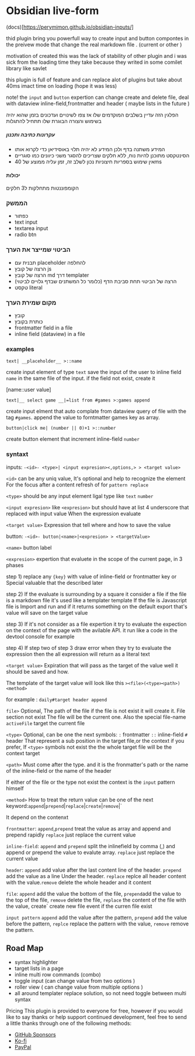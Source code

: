 # Obsidian live-form 

(docs)[https://perymimon.github.io/obsidian-inputs/]

thid plugin bring you powerfull way to create input and button compontes in the preivew mode that change the real markdown file . (current or other )

motivation of created this was the lack of stability of other plugin and i was sick from the loading time they take because they writed in some comilet library like savlet

this plugin is full of feature and can replace alot of plugins but take about 40ms imact time on loading (hope it was less)

note! the `input` and `button` expertion can change create and delete file, deal with dataview inline-field,frontmatter and header ( maybe lists in the future )

הפלגין הזה עדיין בשלבים המוקדמים שלו אז צפו לשינויים ועדכונים בזמן שהוא יהיה בשימוש והצורה הבוגרת שלו תתחיל להתגלות

##### עקרונות כתיבה ותכנון

- המידע משתנה בדף ולכן המידע לא יהיה תלוי באוסידיאן כדי לקרוא אותו
- הסינטקסט מתוכנן להיות נוח, ללא חלקים שצריכים להסגר משני כיוונים כמו סוגריים
- אין שימוש בספריות חיצוניות נכון לשלב זה, זמן עליה ממוצע של 40ms

#### יכולות

הקומפוננטות מתחלקות ל3 חלקים

### הממשק

- כפתור
- text input
- textarea input
- radio btn

### הביטוי שמייצר את הערך

* תבנית עם placeholder להחלפה
* הרצה של קובץ js
* הרצה של קובץ md דרך templater
* הרצה של הביטוי תחת סביבת הדף (כלומר כל המשתנים שבדף גלויים לביטוי)
* טקסט literal

### מקום שמירת הערך

- קובץ
- כותרת בקובץ
- frontmatter field in a file
- inline field (dataview) in a file

### examples

`text| __placeholder__ >::name`

create input element of type `text` save the input of the user to inline field `name` in the same file of the input. if the field not exist, create it

[name::user value]

`text|__ select game __|=list from #games >:games append`

create input elment that auto complate from dataview query of file with the tag `#games`. append the value to forntmatter games key as array.

`button|click me| (number || 0)+1 >::number`

create button element that increment inline-field `number`

### syntaxt

inputs: `-<id>- <type>| <input expresion><,options,> > <target value>`

`<id>` can be any uniq value,  It's optional and help to recognize the element For the focus after a content refresh of for `pattern replace`

`<type>` should be any input element ligal type like `text` `number`

`<input expresion>` like `<expresion>` but should have at list 4 underscore that replaced with input value When the expression evaluate

`<target value>` Expression that tell where and how to save the value

button: `-<id>- button|<name>|<expresion> > <targetValue>`

`<name>` button label

`<expresion>` expertion that evaluete in the scope of the current page, in 3 phases

step 1) replace any `{key}` with value of inline-field or frontmatter key or Special valuable that the described later

step 2) If the evaluate is surrounding by a square it consider a file if the file is a markdown file it's used like a templater template If the file is Javascript file is Import and run and if it returns something on the default export that's value will save on the target value

step 3) If it's not consider as a file expertion it try to evaluate the expection on the context of the page with the avilable API. it run like a code in the devtool console for example

step 4) If step two of step 3 draw error when they try to evaluate the expression then the all expression will return as a literal text

`<target value>` Expiration that will pass as the target of the value well it should be saved and how.

The template of the target value will look like this `><file>(<type><path>) <method>`

for example : `daily#target header append`

`file>`  Optional, The path of the file if the file is not exist it will create it. File section not exist The file will be the current one. Also the special file-name `activeFile` target the current file

`<type>` Optional, can be one the next symbols: `:` frontmatter `::` inline-field `#` header That represent a sub position in the target file,or the context if you prefer, If `<type>` symbols not exist the the whole target file will be the context target

`<path>` Must come after the type. and it is the fronmatter's path or the name of the inline-field or the name of the header

If either of the file or the type not exist the context is the `input` pattern himself

`<method>` How to treat the return value can be one of the next keyword:`append`|`prepend`|`replace`|`create`|`remove`|`

It depend on the contenxt

`frontmatter`: `append`,`prepend` treat the value as array and append and prepend rapidly `replace` just replace the current value

`inline-field`: `append` and `prepend` split the inlinefield by comma (,) and append or prepend the value to evalute array. `replace` just replace the current value

`header`: `append` add value after the last content line of the header. `prepend` add the value as a line Under the header. `replace` replce all header content with the value.`remove` delete the whole header and it content

`file`: `append` add the value the bottom of the file, `prepend`add the value to the top of the file, `remove` delete the file, `replace` the content of the file with the value, create` create new file event if the curren file exist

`input pattern` `append` add the value after the pattern, `prepend` add the value before the pattern, `replce` replace the pattern with the value, `remove` remove the pattern.

## Road Map

- syntax highlighter
- target lists in a page
- inline multi row commands (combo)
- toggle input (can change value from two options )
- roller view ( can change value from multiple options )
- all around templater replace solution, so not need toggle between multi syntax

Pricing
This plugin is provided to everyone for free, however if you would like to
say thanks or help support continued development, feel free to send a little thanks
through one of the following methods:

- [GitHub Sponsors](https://github.com/sponsors/perymimon)
- [Ko-fi](https://ko-fi.com/V7V8ZIG94)
- [PayPal](https://www.paypal.me/perymimon)
